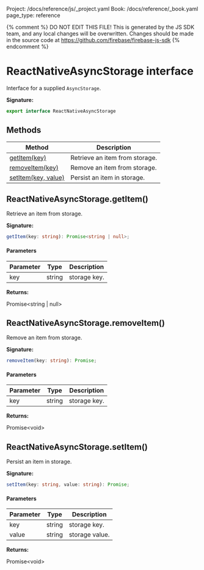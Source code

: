 Project: /docs/reference/js/_project.yaml
Book: /docs/reference/_book.yaml
page_type: reference

{% comment %}
DO NOT EDIT THIS FILE!
This is generated by the JS SDK team, and any local changes will be
overwritten. Changes should be made in the source code at
https://github.com/firebase/firebase-js-sdk
{% endcomment %}

# ReactNativeAsyncStorage interface
Interface for a supplied `AsyncStorage`<!-- -->.

<b>Signature:</b>

```typescript
export interface ReactNativeAsyncStorage 
```

## Methods

|  Method | Description |
|  --- | --- |
|  [getItem(key)](./auth.reactnativeasyncstorage.md#reactnativeasyncstoragegetitem) | Retrieve an item from storage. |
|  [removeItem(key)](./auth.reactnativeasyncstorage.md#reactnativeasyncstorageremoveitem) | Remove an item from storage. |
|  [setItem(key, value)](./auth.reactnativeasyncstorage.md#reactnativeasyncstoragesetitem) | Persist an item in storage. |

## ReactNativeAsyncStorage.getItem()

Retrieve an item from storage.

<b>Signature:</b>

```typescript
getItem(key: string): Promise<string | null>;
```

#### Parameters

|  Parameter | Type | Description |
|  --- | --- | --- |
|  key | string | storage key. |

<b>Returns:</b>

Promise&lt;string \| null&gt;

## ReactNativeAsyncStorage.removeItem()

Remove an item from storage.

<b>Signature:</b>

```typescript
removeItem(key: string): Promise;
```

#### Parameters

|  Parameter | Type | Description |
|  --- | --- | --- |
|  key | string | storage key. |

<b>Returns:</b>

Promise&lt;void&gt;

## ReactNativeAsyncStorage.setItem()

Persist an item in storage.

<b>Signature:</b>

```typescript
setItem(key: string, value: string): Promise;
```

#### Parameters

|  Parameter | Type | Description |
|  --- | --- | --- |
|  key | string | storage key. |
|  value | string | storage value. |

<b>Returns:</b>

Promise&lt;void&gt;

